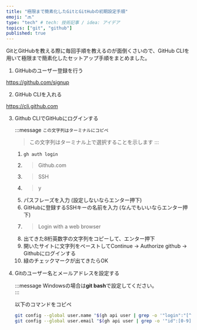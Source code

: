 ```yaml
---
title: "極限まで簡素化したGitとGitHubの初期設定手順"
emoji: "🔜"
type: "tech" # tech: 技術記事 / idea: アイデア
topics: ["git", "github"]
published: true
---
```


GitとGitHubを教える際に毎回手順を教えるのが面倒くさいので、GitHub CLIを用いて極限まで簡素化したセットアップ手順をまとめました。  

1. GitHubのユーザー登録を行う

https://github.com/signup

2. GitHub CLIを入れる

https://cli.github.com

3. Github CLIでGitHubにログインする

   :::message
   `この文字列はターミナルにコピペ`
   > この文字列はターミナル上で選択することを示します
   :::

   1. `gh auth login`
   2. > Github.com
   3. > SSH
   4. > y
   5. パスフレーズを入力 (設定しないならエンター押下)
   6. GitHubに登録するSSHキーの名前を入力 (なんでもいいならエンター押下)
   7. > Login with a web browser
   8. 出てきた8桁英数字の文字列をコピーして、エンター押下
   9. 開いたサイトに文字列をペーストしてContinue → Authorize github → Githubにログインする
   10. 緑のチェックマークが出てきたらOK

4. Gitのユーザー名とメールアドレスを設定する

   :::message
   Windowsの場合は**git bash**で設定してください。  
   :::

   以下のコマンドをコピペ

   ```sh
   git config --global user.name "$(gh api user | grep -o '"login":"[^"]*"' | awk -F '[:,"]' '{print $5}')"
   git config --global user.email "$(gh api user | grep -o '"id":[0-9]*' | grep -o "[0-9]*")+$(gh api user | grep -o '"login":"[^"]*"' | awk -F '[:,"]' '{print $5}')@users.noreply.github.com"
   ```
